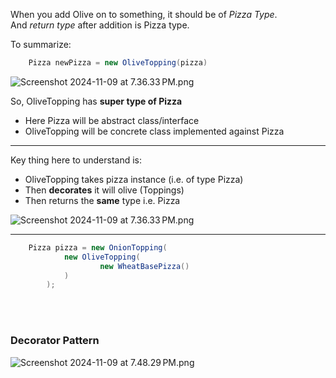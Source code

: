 When you add Olive on to something, it should be of _Pizza Type_. <br/>
And _return type_ after addition is Pizza type.

To summarize:
```java
    Pizza newPizza = new OliveTopping(pizza)
```
![Screenshot 2024-11-09 at 7.36.33 PM.png](imgs%2FScreenshot%202024-11-09%20at%207.36.33%E2%80%AFPM.png)
<br/>

So, OliveTopping has **super type of Pizza**
* Here Pizza will be abstract class/interface
* OliveTopping will be concrete class implemented against Pizza

---
Key thing here to understand is:
* OliveTopping takes pizza instance (i.e. of type Pizza)<br/>
* Then **decorates** it will olive (Toppings)<br/>
* Then returns the **same** type i.e. Pizza

![Screenshot 2024-11-09 at 7.36.33 PM.png](imgs%2FScreenshot%202024-11-09%20at%207.36.33%E2%80%AFPM.png)


---

```java
    Pizza pizza = new OnionTopping(
            new OliveTopping(
                    new WheatBasePizza()
            )
        );
```

<br/>
<br/>


### Decorator Pattern
![Screenshot 2024-11-09 at 7.48.29 PM.png](imgs%2FScreenshot%202024-11-09%20at%207.48.29%E2%80%AFPM.png)